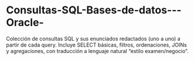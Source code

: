 # Consultas-SQL-Bases-de-datos---Oracle-
Colección de consultas SQL y sus enunciados redactados (uno a uno) a partir de cada query. Incluye SELECT básicas, filtros, ordenaciones, JOINs y agregaciones, con traducción a lenguaje natural “estilo examen/negocio”.
